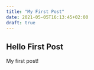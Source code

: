 ```yaml
---
title: "My First Post"
date: 2021-05-05T16:13:45+02:00
draft: true
---
```


## Hello First Post

My first post!